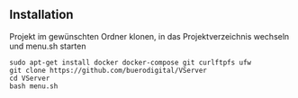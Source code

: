 ## Installation

Projekt im gewünschten Ordner klonen, in das Projektverzeichnis wechseln und menu.sh starten
    
    sudo apt-get install docker docker-compose git curlftpfs ufw
    git clone https://github.com/buerodigital/VServer
    cd VServer
    bash menu.sh

